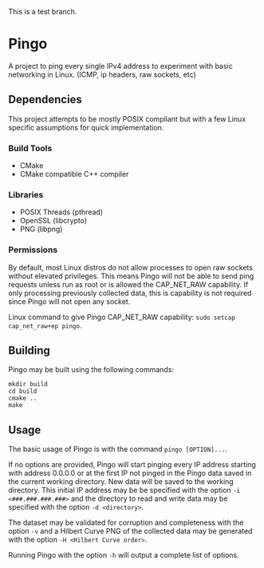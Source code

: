 This is a test branch.

# Pingo
A project to ping every single IPv4 address to experiment with basic networking in Linux. (ICMP, ip headers, raw sockets, etc)

## Dependencies
This project attempts to be mostly POSIX compliant but with a few Linux specific assumptions for quick implementation.
### Build Tools
- CMake
- CMake compatible C++ compiler
### Libraries
- POSIX Threads (pthread)
- OpenSSL (libcrypto)
- PNG (libpng)
### Permissions
By default, most Linux distros do not allow processes to open raw sockets without elevated privileges.  This means Pingo will not be able to send ping requests unless run as root or is allowed the CAP_NET_RAW capability.  If only processing previously collected data, this is capability is not required since Pingo will not open any socket.

Linux command to give Pingo CAP_NET_RAW capability: `sudo setcap cap_net_raw+ep pingo`.

## Building
Pingo may be built using the following commands:
```
mkdir build
cd build
cmake ..
make
```

## Usage
The basic usage of Pingo is with the command `pingo [OPTION]...`.  

If no options are provided, Pingo will start pinging every IP address starting with address 0.0.0.0 or at the first IP not pinged in the Pingo data saved in the current working directory.  New data will be saved to the working directory.  This initial IP address may be be specified with the option `-i <###.###.###.###>` and the directory to read and write data may be specified with the option `-d <directory>`.  

The dataset may be validated for corruption and completeness with the option `-v` and a Hilbert Curve PNG of the collected data may be generated with the option `-H <Hilbert Curve order>`.  

Running Pingo with the option `-h` will output a complete list of options.

